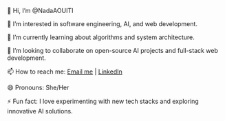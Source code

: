 👋 Hi, I’m @NadaAOUITI

👀 I’m interested in software engineering, AI, and web development.

🌱 I’m currently learning about algorithms and system architecture.

💞️ I’m looking to collaborate on open-source AI projects and full-stack web development.

📫 How to reach me: [Email me](mailto:nadaaouiti22@gmail.com) | [LinkedIn](https://www.linkedin.com/in/nada-aouiti-)

😄 Pronouns: She/Her

⚡ Fun fact: I love experimenting with new tech stacks and exploring innovative AI solutions.
